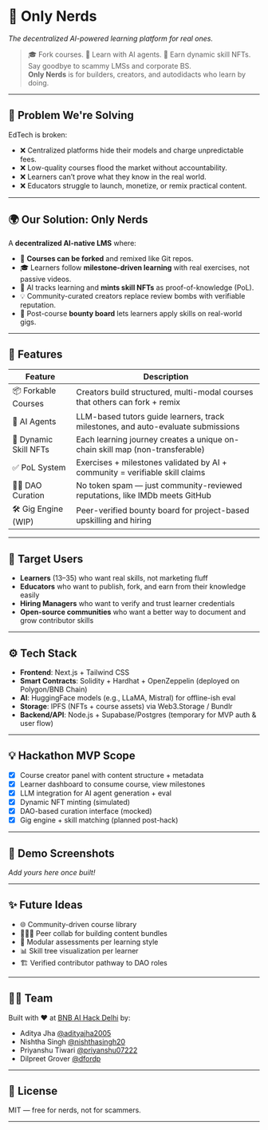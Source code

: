 # 🧠 Only Nerds

_The decentralized AI-powered learning platform for real ones._

> 🎓 Fork courses. 🤖 Learn with AI agents. 🧬 Earn dynamic skill NFTs.  
> Say goodbye to scammy LMSs and corporate BS.  
> **Only Nerds** is for builders, creators, and autodidacts who learn by doing.

---

## 🧩 Problem We're Solving

EdTech is broken:
- ❌ Centralized platforms hide their models and charge unpredictable fees.
- ❌ Low-quality courses flood the market without accountability.
- ❌ Learners can’t prove what they know in the real world.
- ❌ Educators struggle to launch, monetize, or remix practical content.

---

## 🌍 Our Solution: Only Nerds

A **decentralized AI-native LMS** where:
- 🧠 **Courses can be forked** and remixed like Git repos.
- 🎓 Learners follow **milestone-driven learning** with real exercises, not passive videos.
- 🧬 AI tracks learning and **mints skill NFTs** as proof-of-knowledge (PoL).
- 💡 Community-curated creators replace review bombs with verifiable reputation.
- 💼 Post-course **bounty board** lets learners apply skills on real-world gigs.

---

## 🔨 Features

| Feature | Description |
|--------|-------------|
| 📦 Forkable Courses | Creators build structured, multi-modal courses that others can fork + remix |
| 🤖 AI Agents | LLM-based tutors guide learners, track milestones, and auto-evaluate submissions |
| 🧬 Dynamic Skill NFTs | Each learning journey creates a unique on-chain skill map (non-transferable) |
| ✅ PoL System | Exercises + milestones validated by AI + community = verifiable skill claims |
| 🧑‍💼 DAO Curation | No token spam — just community-reviewed reputations, like IMDb meets GitHub |
| 🛠️ Gig Engine (WIP) | Peer-verified bounty board for project-based upskilling and hiring |

---

## 🎯 Target Users

- **Learners** (13–35) who want real skills, not marketing fluff
- **Educators** who want to publish, fork, and earn from their knowledge easily
- **Hiring Managers** who want to verify and trust learner credentials
- **Open-source communities** who want a better way to document and grow contributor skills

---

## ⚙️ Tech Stack

- **Frontend**: Next.js + Tailwind CSS
- **Smart Contracts**: Solidity + Hardhat + OpenZeppelin (deployed on Polygon/BNB Chain)
- **AI**: HuggingFace models (e.g., LLaMA, Mistral) for offline-ish eval
- **Storage**: IPFS (NFTs + course assets) via Web3.Storage / Bundlr
- **Backend/API**: Node.js + Supabase/Postgres (temporary for MVP auth & user flow)

---

## 💡 Hackathon MVP Scope

- [x] Course creator panel with content structure + metadata
- [x] Learner dashboard to consume course, view milestones
- [x] LLM integration for AI agent generation + eval
- [x] Dynamic NFT minting (simulated)
- [x] DAO-based curation interface (mocked)
- [x] Gig engine + skill matching (planned post-hack)

---

## 📸 Demo Screenshots

_Add yours here once built!_

---

## ✨ Future Ideas

- 🌐 Community-driven course library
- 🧑‍🤝‍🧑 Peer collab for building content bundles
- 🧩 Modular assessments per learning style
- 📊 Skill tree visualization per learner
- 🏗️ Verified contributor pathway to DAO roles

---

## 🧑‍💻 Team

Built with ❤️ at [BNB AI Hack Delhi](https://lu.ma/BNB_AI-Hack_Delhi) by:

- Aditya Jha [@adityajha2005](https://github.com/adityajha2005)
- Nishtha Singh  [@nishthasingh20](https://github.com/nishthasingh20)
- Priyanshu Tiwari [@priyanshu07222](https://github.com/priyanshu07222)
- Dilpreet Grover [@dfordp](https://github.com/dfordp)


---

## 📄 License

MIT — free for nerds, not for scammers.

---

